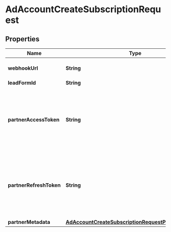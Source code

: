 

# AdAccountCreateSubscriptionRequest


## Properties

Name | Type | Description | Notes
------------ | ------------- | ------------- | -------------
**webhookUrl** | **String** | Standard HTTPS webhook URL. | 
**leadFormId** | **String** | Lead form ID. |  [optional]
**partnerAccessToken** | **String** | Partner access token. Only for clients that requires authentication. We recommend to avoid this param. |  [optional]
**partnerRefreshToken** | **String** | Partner refresh token. Only for clients that requires authentication. We recommend to avoid this param. |  [optional]
**partnerMetadata** | [**AdAccountCreateSubscriptionRequestPartnerMetadata**](AdAccountCreateSubscriptionRequestPartnerMetadata.md) |  |  [optional]



